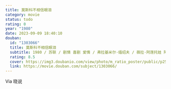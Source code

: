 ```yaml
---
title: 莫斯科不相信眼泪
category: movie
status: todo
rating: 0
year: "1980"
date: 2023-09-09 18:40:10
douban:
  id: "1303066"
  title: 莫斯科不相信眼泪
  subtitle: 1980 / 苏联 / 剧情 喜剧 爱情 / 弗拉基米尔·缅绍夫 / 薇拉·阿莲托娃 阿列克谢·巴塔洛夫
  rating: 8.5
  cover: https://img3.doubanio.com/view/photo/m_ratio_poster/public/p2542279117.jpg
  link: https://movie.douban.com/subject/1303066/
---
```


Via 晓说
